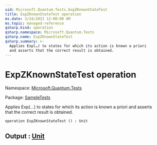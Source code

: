 ```yaml
---
uid: Microsoft.Quantum.Tests.ExpZKnownStateTest
title: ExpZKnownStateTest operation
ms.date: 3/24/2021 12:00:00 AM
ms.topic: managed-reference
qsharp.kind: operation
qsharp.namespace: Microsoft.Quantum.Tests
qsharp.name: ExpZKnownStateTest
qsharp.summary: >-
  Applies Exp(…) to states for which its action is known a priori
  and asserts that the correct result is obtained.
---
```


# ExpZKnownStateTest operation

Namespace: [Microsoft.Quantum.Tests](xref:Microsoft.Quantum.Tests)

Package: [SampleTests](https://nuget.org/packages/SampleTests)


Applies Exp(…) to states for which its action is known a prioriand asserts that the correct result is obtained.

```qsharp
operation ExpZKnownStateTest () : Unit
```


## Output : [Unit](xref:microsoft.quantum.lang-ref.unit)

